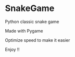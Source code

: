 # SnakeGame
Python classic snake game 

Made with Pygame

Optimize speed to make it easier




Enjoy !! 
